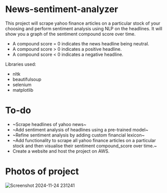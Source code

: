 # News-sentiment-analyzer

This project will scrape yahoo finance articles on a particular stock of your choosing and perform sentiment analysis using NLP on the headlines. It will show you a graph of the sentiment compound score over time.

- A compound score = 0 indicates the news headline being neutral.
- A compound score  > 0 indicates a positive headline.
- A compound score < 0 indicates a negative headline.

Libraries used:
- nltk
- beautifulsoup
- selenium
- matplotlib

# To-do 

- ~Scrape headlines of yahoo news~
- ~Add sentiment analysis of headlines using a pre-trained model~
- ~Refine sentiment analysis by adding custom financial lexicon~
- ~Add functionality to scrape all yahoo finance articles on a particular stock and then visualise their sentiment compound_score over time.~
- Create a website and host the project on AWS.



# Photos of project
![Screenshot 2024-11-24 231241](https://github.com/user-attachments/assets/2487e822-d368-4073-8942-9ebb8ab3361e)
